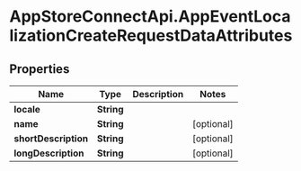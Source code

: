 # AppStoreConnectApi.AppEventLocalizationCreateRequestDataAttributes

## Properties

Name | Type | Description | Notes
------------ | ------------- | ------------- | -------------
**locale** | **String** |  | 
**name** | **String** |  | [optional] 
**shortDescription** | **String** |  | [optional] 
**longDescription** | **String** |  | [optional] 



